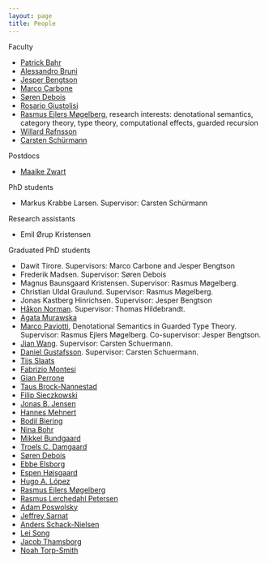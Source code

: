 ```yaml
---
layout: page
title: People
---
```


Faculty

-   [Patrick Bahr](https://bahr.io/)
-   [Alessandro Bruni](http://alessandrobruni.name/)
-   [Jesper Bengtson](http://www.itu.dk/people/jebe)
-   [Marco Carbone](http://www.itu.dk/people/maca)
-   [Søren Debois](http://www.itu.dk/people/debois)
-   [Rosario Giustolisi](http://itu.dk/people/rosg/)
-   [Rasmus Ejlers Møgelberg](http://www.itu.dk/people/mogel), research
    interests: denotational semantics, category theory, type theory,
    computational effects, guarded recursion
-   [Willard Rafnsson](https://www.willardthor.com/)
-   [Carsten Schürmann](http://www.itu.dk/people/carsten)

Postdocs

- [Maaike Zwart](https://maaikezwart.com/)

PhD students

- Markus Krabbe Larsen. Supervisor: Carsten Schürmann

Research assistants
- Emil Ørup Kristensen

Graduated PhD students

- Dawit Tirore. Supervisors: Marco Carbone and Jesper Bengtson
-   Frederik Madsen. Supervisor: Søren Debois
-   Magnus Baunsgaard Kristensen. Supervisor: Rasmus Møgelberg.
-   Christian Uldal Graulund. Supervisor: Rasmus Møgelberg.
-   Jonas Kastberg Hinrichsen. Supervisor: Jesper Bengtson
-   [Håkon Norman](http://itu.dk/people/hnor). Supervisor: Thomas
    Hildebrandt.
-   [Agata Murawska](http://www.itu.dk/people/agmu)
-   [Marco Paviotti](http://itu.dk/people/mpav/), Denotational Semantics
    in Guarded Type Theory. Supervisor: Rasmus Ejlers Møgelberg.
    Co-supervisor: Jesper Bengtson.
-   [Jian Wang](http://itu.dk/people/jwan/). Supervisor: Carsten
    Schuermann.
-   [Daniel Gustafsson](http://itu.dk/people/dagu). Supervisor: Carsten
    Schuermann.
-   [Tijs Slaats](http://itu.dk/people/tslaats/)
-   [Fabrizio Montesi](http://www.fabriziomontesi.com)
-   [Gian Perrone](http://itu.dk/~gdpe/)
-   [Taus Brock-Nannestad](http://www.itu.dk/people/tbro)
-   [Filip Sieczkowski](http://itu.dk/people/fisi/)
-   [Jonas B. Jensen](Jonas_Buhrkal_Jensen "wikilink")
-   [Hannes Mehnert](http://www.itu.dk/people/hame)
-   [Bodil Biering](http://www.itu.dk/people/biering)
-   [Nina Bohr](http://www.itu.dk/people/ninab)
-   [Mikkel Bundgaard](http://www.itu.dk/people/mikkelbu)
-   [Troels C. Damgaard](http://www.itu.dk/people/tcd)
-   [Søren Debois](http://www.itu.dk/people/debois)
-   [Ebbe Elsborg](http://www.itu.dk/people/elsborg)
-   [Espen Højsgaard](http://www.itu.dk/people/espen)
-   [Hugo A. López](http://lopezacosta.net/)
-   [Rasmus Ejlers Møgelberg](http://www.itu.dk/people/mogel)
-   [Rasmus Lerchedahl Petersen](http://www.itu.dk/people/rusmus)
-   [Adam Poswolsky](http://www.itu.dk/people/poswolsky)
-   [Jeffrey Sarnat](http://www.itu.dk/people/sarnat)
-   [Anders Schack-Nielsen](http://itu.dk/people/anderssn/)
-   [Lei Song](http://www.itu.dk/~leis/)
-   [Jacob Thamsborg](http://www.itu.dk/people/thamsborg)
-   [Noah Torp-Smith](http://www.itu.dk/people/noah)
